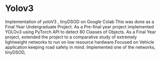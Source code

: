 # Yolov3
Implementation of yoloV3 , tinyDSOD on Google Colab
This was done as a Final Year Undergraduate Project.
As a Pre-final year project implemented YOLOv3 using PyTorch API to detect 80 Classes of Objects.
As a Final Year project, extended the project to a comparative study of extremely lightweight networks to run
on low resource hardware.Focused on Vehicle application keeping road safety in mind.
Implemented one of the networks, tinyDSOD,
